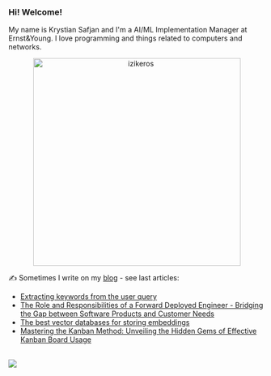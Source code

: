 ### Hi! Welcome!

<!-- INTRO -->
<p>My name is Krystian Safjan and I'm a AI/ML Implementation Manager at Ernst&Young. I love programming and things related to computers and networks.</p>

<!-- TECHNOLOGIES AND STATS -->
<center>
<!-- <p><img align="left" src="https://github-readme-stats.vercel.app/api/top-langs?username=izikeros&show_icons=true&locale=en&layout=compact" alt="izikeros" /></p> -->

<p>&nbsp;<img align="center" src="https://github-readme-stats.vercel.app/api?username=izikeros&count_private=true&show_icons=true" alt="izikeros" width="410" /></p>
</center>

<!-- MY WRITINGS -->
✍️ Sometimes I write on my [blog](http://safjan.com) - see last articles:
<!-- BLOG-POST-LIST:START -->
- [Extracting keywords from the user query](https://www.safjan.com/extracting-keywords-from-the-user-query/)
- [The Role and Responsibilities of a Forward Deployed Engineer - Bridging the Gap between Software Products and Customer Needs](https://www.safjan.com/the-role-and-responsibilities-of-a-forward-deployed-engineer/)
- [The best vector databases for storing embeddings](https://www.safjan.com/the-best-vector-databases-for-storing-embeddings/)
- [Mastering the Kanban Method: Unveiling the Hidden Gems of Effective Kanban Board Usage](https://www.safjan.com/mastering-kanban-method/)
<!-- BLOG-POST-LIST:END -->

<!-- TROPHY -->
<br />
<img src="https://github-profile-trophy.vercel.app/?username=izikeros&theme=nord&no-frame=true&margin-w=10&column=7" />
